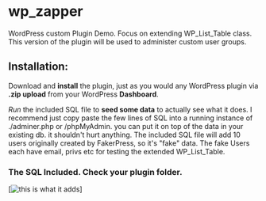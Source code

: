 # wp_zapper
WordPress custom Plugin Demo. Focus on extending WP_List_Table class. This version of the plugin will be used to administer custom user groups.

## Installation:
Download and **install** the plugin, just as you would any WordPress plugin via **.zip upload** from your WordPress **Dashboard**.

*Run* the included SQL file to **seed some data** to actually see what it does. I recommend just copy paste the few lines of SQL into a running instance of ./adminer.php or /phpMyAdmin. you can put it on top of the data in your existing db. it shouldn't hurt anything. The included SQL file will add 10 users originally created by FakerPress, so it's "fake" data. The fake Users each have email, privs etc for testing the extended WP_List_Table.

### The SQL Included. Check your plugin folder. 
[![this is what it adds](https://i.imgur.com/hfqQXlF.png "the data that will be put in your wp_usermeta table")]
